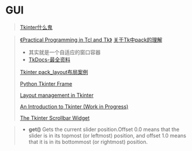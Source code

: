 # GUI

> [Tkinter什么鬼](https://docs.python.org/2.7/library/tkinter.html?highlight=tkinter)

> [《Practical Programming in Tcl and Tk》](http://www.beedub.com/book/ "Practical Programming in Tcl and Tk")
> [关于Tk中pack的理解](http://my.oschina.net/annieduoduo/blog/71400) 
> 
> + 其实就是一个自适应的窗口容器
> + [TkDocs-最全资料](http://www.tkdocs.com/tutorial/index.html "TkDocs")
>
> [Tkinter pack_layout布局案例](http://my.oschina.net/ScottYang/blog/57192 "Tkinter pack_layout")
> 
> [Python Tkinter Frame](http://www.tutorialspoint.com/python/tk_frame.htm "Python Tkinter Frame")
> 
> [Layout management in Tkinter](http://zetcode.com/gui/tkinter/layout/ "Layout management in Tkinter")
> 
> [An Introduction to Tkinter (Work in Progress)](http://effbot.org/tkinterbook/)
> 
> [The Tkinter Scrollbar Widget](http://effbot.org/tkinterbook/scrollbar.htm )
	 
> + **get()** Gets the current slider position.Offset 0.0 means that the slider is in its topmost (or leftmost) position, and offset 1.0 means that it is in its bottommost (or rightmost) position.
